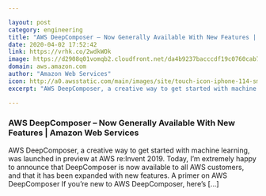 ```yaml
---

layout: post
category: engineering
title: "AWS DeepComposer – Now Generally Available With New Features | Amazon Web Services"
date: 2020-04-02 17:52:42
link: https://vrhk.co/2wdkWOk
image: https://d2908q01vomqb2.cloudfront.net/da4b9237bacccdf19c0760cab7aec4a8359010b0/2020/03/27/gemini_day1_shot1_MAIN-waves-2.8a778e27451eecc589acf04dfcb9ddee15240c2e.png
domain: aws.amazon.com
author: "Amazon Web Services"
icon: http://a0.awsstatic.com/main/images/site/touch-icon-iphone-114-smile.png
excerpt: "AWS DeepComposer, a creative way to get started with machine learning, was launched in preview at AWS re:Invent 2019. Today, I’m extremely happy to announce that DeepComposer is now available to all AWS customers, and that it has been expanded with new features. A primer on AWS DeepComposer If you’re new to AWS DeepComposer, here’s […]"

---
```


### AWS DeepComposer – Now Generally Available With New Features | Amazon Web Services

AWS DeepComposer, a creative way to get started with machine learning, was launched in preview at AWS re:Invent 2019. Today, I’m extremely happy to announce that DeepComposer is now available to all AWS customers, and that it has been expanded with new features. A primer on AWS DeepComposer If you’re new to AWS DeepComposer, here’s […]